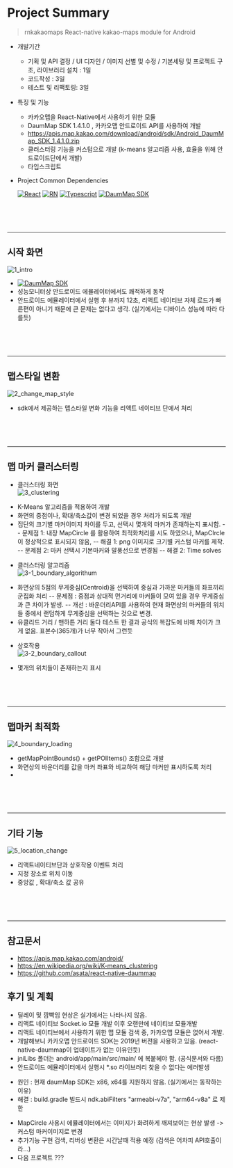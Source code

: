 # Project Summary
> rnkakaomaps
React-native kakao-maps module for Android

- 개발기간
  + 기획 및 API 결정 / UI 디자인 / 이미지 선별 및 수정 / 기본세팅 및 프로젝트 구조, 라이브러리 설치 : 1일
  + 코드작성 : 3일
  + 테스트 및 리팩토링: 3일
  
- 특징 및 기능  
  + 카카오맵을 React-Native에서 사용하기 위한 모듈
  + DaumMap SDK 1.4.1.0 , 카카오맵 안드로이드 API를 사용하여 개발
  + https://apis.map.kakao.com/download/android/sdk/Android_DaumMap_SDK_1.4.1.0.zip
  + 클러스터링 기능을 커스텀으로 개발 (k-means 알고리즘 사용, 효율을 위해 안드로이드단에서 개발)
  + 타입스크립트
 
- Project Common Dependencies

  [![React](https://img.shields.io/badge/React-v16.13.1-white?style=flat&labelColor=blue&logoColor=black&logo=react)](https://github.com/facebook/react)
[![RN](https://img.shields.io/badge/React--Native-v0.63.4-white?style=fla&labelColor=blue&logoColor=blackt&logo=react)](https://github.com/facebook/react-native)
[![Typescript](https://img.shields.io/badge/Typescript-v4.1.3-white?style=flat&labelColor=blue&logoColor=black&logo=typescript)](https://github.com/microsoft/TypeScript)
[![DaumMap SDK](https://img.shields.io/badge/kakaoMaps--Android-SDK-1.4.1.0-white?style=flat&labelColor=blue&logoColor=black&logo=weather)](https://apis.map.kakao.com/download/android/sdk/Android_DaumMap_SDK_1.4.1.0.zip)


</br></br></br>
***
## 시작 화면
![1_intro](https://user-images.githubusercontent.com/25360777/110412133-07a87c00-80cf-11eb-82d9-72a2712d8ee9.gif)
- [![DaumMap SDK](https://img.shields.io/badge/DaumMap--SDK-white?style=flat&labelColor=blue&logoColor=black&logo=weather)](https://apis.map.kakao.com/download/android/sdk/Android_DaumMap_SDK_1.4.1.0.zip)
- 성능모니터상 안드로이드 에뮬레이터에서도 쾌적하게 동작
- 안드로이드 에뮬레이터에서 실행 후 뷰까지 12초, 리액트 네이티브 자체 로드가 빠른편이 아니기 때문에 큰 문제는 없다고 생각. (실기에서는 디바이스 성능에 따라 다를듯)

</br></br></br>
***

## 맵스타일 변환
![2_change_map_style](https://user-images.githubusercontent.com/25360777/110412143-0bd49980-80cf-11eb-958e-935e88168181.gif)
- sdk에서 제공하는 맵스타일 변화 기능을 리액트 네이티브 단에서 처리

</br></br></br>
***

## 맵 마커 클러스터링
+ 클러스터링 화면   
![3_clustering](https://user-images.githubusercontent.com/25360777/110412149-0e36f380-80cf-11eb-86f3-c1dd9c0a68ff.gif)   
- K-Means 알고리즘을 적용하여 개발
- 화면의 중점이나, 확대/축소값이 변경 되었을 경우 처리가 되도록 개발
- 집단의 크기별 마커이미지 차이를 두고, 선택시 몇개의 마커가 존재하는지 표시함.
-- 문제점 1: 내장 MapCircle 를 활용하여 최적화처리를 시도 하였으나, MapCIrcle이 정상적으로 표시되지 않음, 
-- 해결 1: png 이미지로 크기별 커스텀 마커를 제작.
-- 문제점 2: 마커 선택시 기본마커와 말풍선으로 변경됨
-- 해결 2: Time solves

+ 클러스터링 알고리즘   
![3-1_boundary_algorithum](https://user-images.githubusercontent.com/25360777/110412157-11ca7a80-80cf-11eb-9b99-a3d6679704ff.gif)   
- 화면상의 5점의 무게중심(Centroid)을 선택하여 중심과 가까운 마커들의 좌표끼리 군집화 처리
-- 문제점 : 중점과 상대적 먼거리에 마커들이 모여 있을 경우 무게중심과 큰 차이가 발생.
-- 개선 : 바운더리API를 사용하여 현재 화면상의 마커들의 위치들 중에서 랜덤하게 무게중심을 선택하는 것으로 변경.
- 유클리드 거리 / 맨하튼 거리 둘다 테스트 한 결과 공식의 복잡도에 비해 차이가 크게 없음. 표본수(365개)가 너무 작아서 그런듯

+ 상호작용   
![3-2_boundary_callout](https://user-images.githubusercontent.com/25360777/110412169-15f69800-80cf-11eb-8e73-a1c80afffc0d.gif)   
- 몇개의 위치들이 존재하는지 표시

</br></br></br>
***

## 맵마커 최적화
![4_boundary_loading](https://user-images.githubusercontent.com/25360777/110412175-18f18880-80cf-11eb-9267-59e2acafcb8b.gif)
- getMapPointBounds() + getPOIItems() 조합으로 개발
- 화면상의 바운더리를 값을 마커 좌표와 비교하여 해당 마커만 표시하도록 처리
- 
</br></br></br>
***
## 기타 기능
![5_location_change](https://user-images.githubusercontent.com/25360777/110412185-1bec7900-80cf-11eb-93eb-1e2f18ea1573.gif)
- 리액트네이티브단과 상호작용 이벤트 처리
- 지정 장소로 위치 이동
- 중앙값 , 확대/축소 값 공유
   
</br></br></br>
***

## 참고문서
+ https://apis.map.kakao.com/android/
+ https://en.wikipedia.org/wiki/K-means_clustering
+ https://github.com/asata/react-native-daummap

## 후기 및 계획
+ 딜레이 및 깜빡임 현상은 실기에서는 나타나지 않음.
+ 리액트 네이티브 Socket.io 모듈 개발 이후 오랜만에 네이티브 모듈개발
+ 리액트 네이티브에서 사용하기 위한 맵 모듈 검색 중, 카카오맵 모듈은 없어서 개발.
+ 개발해보니 카카오맵 안드로이드 SDK는 2019년 버젼을 사용하고 있음. (react-native-daummap이 업데이트가 없는 이유인듯)
+ jniLibs 폴더는 android/app/main/src/main/ 에 복붙헤야 함. (공식문서와 다름)
+ 안드로이드 에뮬레이터에서 실행시 *.so 라이브러리 찾을 수 없다는 에러발생
- 원인 : 현재 daumMap SDK는 x86, x64를 지원하지 않음. (실기에서는 동작하는 이유)
- 해결 : build.gradle 빌드시 ndk.abiFilters "armeabi-v7a", "arm64-v8a" 로 제한
+ MapCircle 사용시 에뮬레이터에서는 이미지가 화려하게 깨져보이는 현상 발생 -> 커스텀 마커이미지로 변경
+ 추가기능 구현 검색, 리버싱 변환은 시간날때 적용 예정 (검색은 어차피 API호출이라...)
+ 다음 프로젝트 ???

